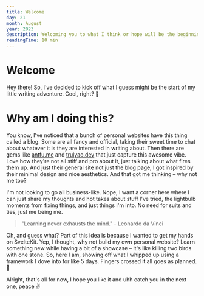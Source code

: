 ```yaml
---
title: Welcome
day: 21
month: August
year: 2023
description: Welcoming you to what I think or hope will be the beginning of my writing journey
readingTime: 10 min
---
```


# **Welcome**

Hey there! So, I've decided to kick off what I guess might be the start of my little writing adventure. Cool, right? 🚀

# **Why am I doing this?**

You know, I've noticed that a bunch of personal websites have this thing called a blog. Some are all fancy and official, taking their sweet time to chat about whatever it is they are interested in writing about. Then there are gems like [antfu.me](https://antfu.me) and [trulyao.dev](https://trulyao.dev) that just capture this awesome vibe. Love how they're not all stiff and pro about it, just talking about what fires them up. And just their general site not just the blog page, I got inspired by their minimal design and nice aesthetics. And that got me thinking – why not me too?

I'm not looking to go all business-like. Nope, I want a corner here where I can just share my thoughts and hot takes about stuff I've tried, the lightbulb moments from fixing things, and just things I'm into. No need for suits and ties, just me being me.

> "Learning never exhausts the mind." - Leonardo da Vinci

Oh, and guess what? Part of this idea is because I wanted to get my hands on SvelteKit. Yep, I thought, why not build my own personal website? Learn something new while having a bit of a showcase – it's like killing two birds with one stone. So, here I am, showing off what I whipped up using a framework I dove into for like 5 days. Fingers crossed it all goes as planned. 🤞

Alright, that's all for now, I hope you like it and uhh catch you in the next one, peace ✌
